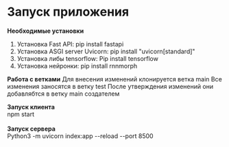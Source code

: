 # Запуск приложения
**Необходимые установки**<br>
1) Установка Fast API: pip install fastapi <br>
2) Установка ASGI server Uvicorn: pip install "uvicorn[standard]" <br>
3) Установка либы tensorflow: Pip install tensorflow <br>
4) Установка нейронки: pip install rnnmorph<br>

**Работа с ветками**
Для внесения изменений клонируется ветка main
Все изменения заносятся в ветку test
После утверждения изменений они добавлябтся в ветку main создателем

**Запуск клиента**<br>
npm start<br><br>
**Запуск сервера**<br>
Python3 -m uvicorn index:app --reload --port 8500